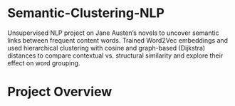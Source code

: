 # Semantic-Clustering-NLP
Unsupervised NLP project on Jane Austen’s novels to uncover semantic links between frequent content words. Trained Word2Vec embeddings and used hierarchical clustering with cosine and graph-based (Dijkstra) distances to compare contextual vs. structural similarity and explore their effect on word grouping.

# Project Overview



